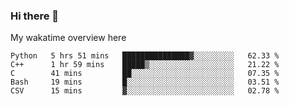### Hi there 👋

<!--
**Jassy930/Jassy930** is a ✨ _special_ ✨ repository because its `README.md` (this file) appears on your GitHub profile.

Here are some ideas to get you started:

- 🔭 I’m currently working on ...
- 🌱 I’m currently learning ...
- 👯 I’m looking to collaborate on ...
- 🤔 I’m looking for help with ...
- 💬 Ask me about ...
- 📫 How to reach me: ...
- 😄 Pronouns: ...
- ⚡ Fun fact: ...
-->

My wakatime overview here
<!--START_SECTION:waka-->
```text
Python   5 hrs 51 mins   ███████████████▓░░░░░░░░░   62.33 % 
C++      1 hr 59 mins    █████▒░░░░░░░░░░░░░░░░░░░   21.22 % 
C        41 mins         ██░░░░░░░░░░░░░░░░░░░░░░░   07.35 % 
Bash     19 mins         █░░░░░░░░░░░░░░░░░░░░░░░░   03.51 % 
CSV      15 mins         ▓░░░░░░░░░░░░░░░░░░░░░░░░   02.78 % 
```
<!--END_SECTION:waka-->
